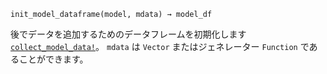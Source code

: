 ```
init_model_dataframe(model, mdata) → model_df
```

後でデータを追加するためのデータフレームを初期化します [`collect_model_data!`](@ref)。 `mdata` は `Vector` またはジェネレーター `Function` であることができます。
